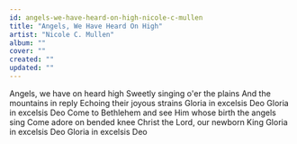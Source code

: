 ```yaml
---
id: angels-we-have-heard-on-high-nicole-c-mullen
title: "Angels, We Have Heard On High"
artist: "Nicole C. Mullen"
album: ""
cover: ""
created: ""
updated: ""
---
```


Angels, we have on heard high
Sweetly singing o'er the plains
And the mountains in reply
Echoing their joyous strains
Gloria in excelsis Deo
Gloria in excelsis Deo
Come to Bethlehem and see
Him whose birth the angels sing
Come adore on bended knee
Christ the Lord, our newborn King
Gloria in excelsis Deo
Gloria in excelsis Deo